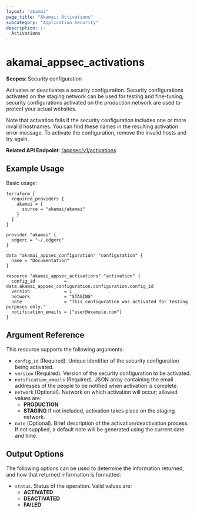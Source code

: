 ```yaml
---
layout: "akamai"
page_title: "Akamai: Activations"
subcategory: "Application Security"
description: |-
  Activations
---
```


# akamai_appsec_activations

**Scopes**: Security configuration

Activates or deactivates a security configuration. Security configurations activated on the staging network can be used for testing and fine-tuning; security configurations activated on the production network are used to protect your actual websites.

Note that activation fails if the security configuration includes one or more invalid hostnames. You can find these names in the resulting activation error message. To activate the configuration, remove the invalid hosts and try again.

**Related API Endpoint**: [/appsec/v1/activations](https://developer.akamai.com/api/cloud_security/application_security/v1.html#postactivations)

## Example Usage

Basic usage:

```
terraform {
  required_providers {
    akamai = {
      source = "akamai/akamai"
    }
  }
}

provider "akamai" {
  edgerc = "~/.edgerc"
}

data "akamai_appsec_configuration" "configuration" {
  name = "Documentation"
}

resource "akamai_appsec_activations" "activation" {
  config_id           = data.akamai_appsec_configuration.configuration.config_id
  version             = 1
  network             = "STAGING"
  note                = "This configuration was activated for testing purposes only."
  notification_emails = ["user@example.com"]
}
```

## Argument Reference

This resource supports the following arguments:

- `config_id` (Required). Unique identifier of the security configuration being activated.
- `version` (Required). Version of the security configuration to be activated.
- `notification_emails` (Required). JSON array containing the email addresses of the people to be notified when activation is complete.
- `network` (Optional). Network on which activation will occur; allowed values are:
  * **PRODUCTION**
  * **STAGING**
  If not included, activation takes place on the staging network.
- `note` (Optional). Brief description of the activation/deactivation process.
   If not supplied, a default note will be generated using the current date and time.

## Output Options

The following options can be used to determine the information returned, and how that returned information is formatted:

- `status`. Status of the operation. Valid values are:
  *	**ACTIVATED**
  *	**DEACTIVATED**
  *	**FAILED**
